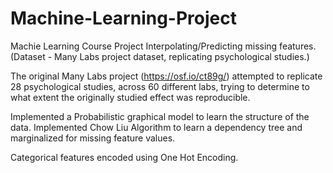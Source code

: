 # Machine-Learning-Project
Machie Learning Course Project
Interpolating/Predicting missing features.
(Dataset - Many Labs project dataset, replicating psychological studies.) 

The original Many Labs project (https://osf.io/ct89g/) attempted to replicate
28 psychological studies, across 60 different labs, trying to determine to what extent the originally studied effect
was reproducible.


Implemented a Probabilistic graphical model to learn the structure of the data. Implemented Chow Liu Algorithm to learn a dependency tree and marginalized for missing feature values. 

Categorical features encoded using One Hot Encoding.
